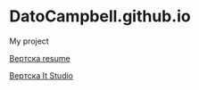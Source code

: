 # DatoCampbell.github.io
My project



[Вертска resume](https://datocampbell.github.io/resume/ "resume")

[Вертска It Studio](https://datocampbell.github.io/ITstudio/index.html "ITstudio")

